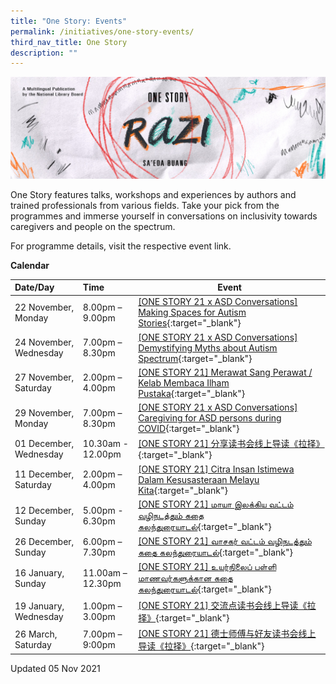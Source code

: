 ```yaml
---
title: "One Story: Events"
permalink: /initiatives/one-story-events/
third_nav_title: One Story
description: ""
---
```

![banner Razi](/images/one-story-razi/OS21%20Website%20Banner.jpg)

One Story features talks, workshops and experiences by authors and trained professionals from various fields. Take your pick from the programmes and immerse yourself in conversations on inclusivity towards caregivers and people on the spectrum.

For programme details, visit the respective event link. 


**Calendar**

| Date/Day                | Time             | Event                                                        |
| :---------------------- | :--------------- | ------------------------------------------------------------ |
| 22 November, Monday  | 8.00pm – 9.00pm        | [[ONE STORY 21 x ASD Conversations] Making Spaces for Autism Stories](https://www.eventbrite.sg/e/one-story-21-making-spaces-for-autism-stories-tickets-188136249587?aff=ebdssbonlinesearch){:target="_blank"} |
| 24 November, Wednesday     | 7.00pm – 8.30pm| [[ONE STORY 21 x ASD Conversations] Demystifying Myths about Autism Spectrum](https://www.eventbrite.sg/e/one-story-21-demystifying-myths-about-autism-spectrum-tickets-188137653787?aff=ebdssbonlinesearch){:target="_blank"} |
| 27 November, Saturday     | 2.00pm – 4.00pm        | [[ONE STORY 21] Merawat Sang Perawat / Kelab Membaca Ilham Pustaka](https://www.eventbrite.sg/e/one-story-21-merawat-sang-perawat-kelab-membaca-ilham-pustaka-registration-198137533697?aff=ebdssbonlinesearch){:target="_blank"} |
| 29 November, Monday  | 7.00pm – 8.30pm             | [[ONE STORY 21 x ASD Conversations] Caregiving for ASD persons during COVID](https://www.eventbrite.sg/e/one-story21-caregiving-for-asd-persons-during-covid-tickets-188138215467?aff=ebdssbonlinesearch){:target="_blank"} |
| 01 December, Wednesday  | 10.30am - 12.00pm     | [[ONE STORY 21] 分享读书会线上导读《拉择》](https://www.eventbrite.sg/e/one-story-21-registration-195984483867){:target="_blank"} |
| 11 December, Saturday  | 2.00pm – 4.00pm     | [[ONE STORY 21] Citra Insan Istimewa Dalam Kesusasteraan Melayu Kita](https://www.eventbrite.sg/e/one-story-21-citra-insan-istimewa-dalam-kesusasteraan-melayu-kita-registration-198150893657?aff=ebdssbonlinesearch){:target="_blank"} |
| 12 December, Sunday  | 5.00pm - 6.30pm   | [[ONE STORY 21] மாயா இலக்கிய வட்டம் வழிநடத்தும் கதை கலந்துரையாடல்](https://www.eventbrite.sg/e/one-story-21-tickets-198044515477?aff=ebdssbonlinesearch){:target="_blank"} |
| 26 December, Sunday  | 6.00pm – 7.30pm     | [[ONE STORY 21] வாசகர் வட்டம் வழிநடத்தும் கதை கலந்துரையாடல்](https://www.eventbrite.sg/e/one-story-21-tickets-198045337937?aff=ebdssbonlinesearch){:target="_blank"} |
| 16 January, Sunday    | 11.00am – 12.30pm   | [[ONE STORY 21] உயர்நிலைப் பள்ளி மாணவர்களுக்கான கதை கலந்துரையாடல்](https://www.eventbrite.sg/e/one-story-21-tickets-198075528237){:target="_blank"} |
| 19 January, Wednesday    | 1.00pm – 3.00pm        | [[ONE STORY 21] 交流点读书会线上导读《拉择》](https://www.eventbrite.sg/e/one-story-21-registration-195994975247){:target="_blank"} |
| 26 March, Saturday | 7.00pm – 9:00pm     | [[ONE STORY 21] 德士师傅与好友读书会线上导读《拉择》](https://www.eventbrite.sg/e/one-story-21-registration-195999117637){:target="_blank"} |




Updated 05 Nov 2021
